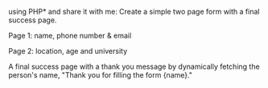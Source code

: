 using PHP* and share it with me: Create a simple two page form with a final success page.

Page 1: name, phone number & email

Page 2: location, age and university

A final success page with a thank you message by dynamically fetching the person's name, "Thank you for filling the form {name}."

